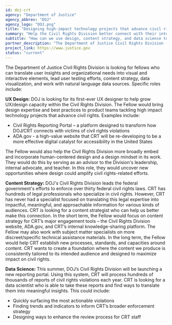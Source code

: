 ```yaml
---
id: doj-crt
agency: "Department of Justice"
agency_abbrev: "DOJ"
agency_logo: "DOJ.png"
title: "Designing high-impact technology projects that advance civil rights"
summary: "Help the Civil Rights Division better connect with their intended audiences (both internal and external) and create technology products that advance civil rights. Translate public reports of civil rights violations into actionable insights for our enforcement teams."
subtitle: "How can we use design, content strategy, and data science to amplify civil rights-related efforts?"
partner_description: "The Department of Justice Civil Rights Division (DOJ/CRT) leads the federal government's efforts to make the vision of over 30 federal civil rights laws happen. Through enforcement, education/outreach, and coordination, CRT upholds the civil and constitutional rights of all members of our society, with a particular focus on the most vulnerable."
project_link: https://www.justice.gov
status: "current"
---
```

The Department of Justice Civil Rights Division is looking for fellows who can translate user insights and organizational needs into visual and interactive elements, lead user testing efforts, content strategy, data visualization, and work with natural language data sources. Specific roles include:

<strong>UX Design:</strong> DOJ is looking for its first-ever UX designer to help grow UX/design capacity within the Civil Rights Division. The Fellow would bring design expertise and best practices to product teams tackling high impact technology projects that advance civil rights. Examples include:
<ul>
<li>Civil Rights Reporting Portal – a platform designed to transform how DOJ/CRT connects with victims of civil rights violations </li>
<li>ADA.gov - a high-value website that CRT will be re-developing to be a more effective digital catalyst for accessibility in the United States </li>
</ul>
The Fellow would also help the Civil Rights Division more broadly embed and incorporate human-centered design and a design mindset in its work.  They would do this by serving as an advisor to the Division's leadership, internal advocate, and teacher. In this role, they would uncover new opportunities where design could amplify civil rights-related efforts.

<strong>Content Strategy:</strong> DOJ's Civil Rights Division leads the federal government's efforts to enforce over thirty federal civil rights laws.  CRT has hundreds of legal professionals who specialize in civil rights. However, CRT has never had a specialist focused on translating this legal expertise into impactful, meaningful, and approachable information for various kinds of audiences. CRT is looking for a content strategist who can help us better make this connection. In the short term, the Fellow would focus on content strategy for CRT’s major engagement tools – the Civil Rights Division website, ADA.gov, and CRT’s internal knowledge-sharing platform. The Fellow may also work with subject matter specialists on more discreet/specific technical assistance materials. In the long term, the Fellow would help CRT establish new processes, standards, and capacities around content. CRT wants to create a foundation where the content we produce is consistently tailored to its intended audience and designed to maximize impact on civil rights.

<strong>Data Science:</strong> This summer, DOJ’s Civil Rights Division will be launching a new reporting portal. Using this system, CRT will process hundreds of thousands of reports of civil rights violations each year. CRT is looking for a data scientist who is able to take these reports and find ways to translate them into meaningful insights. This could include:
<ul>
<li>Quickly surfacing the most actionable violations</li>
<li>Finding trends and indicators to inform CRT’s broader enforcement strategy</li>
<li>Designing ways to enhance the review process for CRT staff</li>
</ul>
